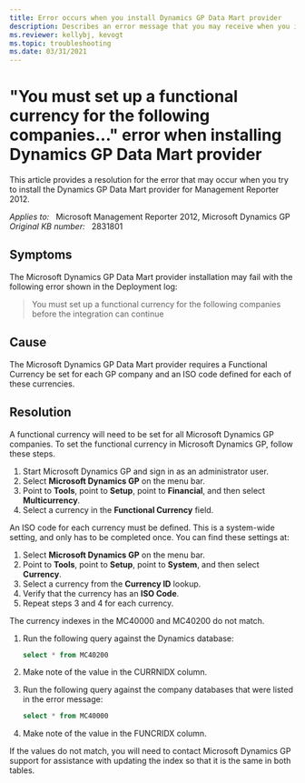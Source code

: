 ```yaml
---
title: Error occurs when you install Dynamics GP Data Mart provider
description: Describes an error message that you may receive when you install the Dynamics GP Data Mart if a functional currency is not set up in Dynamics GP. Provides a resolution.
ms.reviewer: kellybj, kevogt
ms.topic: troubleshooting
ms.date: 03/31/2021
---
```

# "You must set up a functional currency for the following companies..." error when installing Dynamics GP Data Mart provider

This article provides a resolution for the error that may occur when you try to install the Dynamics GP Data Mart provider for Management Reporter 2012.

_Applies to:_ &nbsp; Microsoft Management Reporter 2012, Microsoft Dynamics GP  
_Original KB number:_ &nbsp; 2831801

## Symptoms

The Microsoft Dynamics GP Data Mart provider installation may fail with the following error shown in the Deployment log:

> You must set up a functional currency for the following companies before the integration can continue

## Cause

The Microsoft Dynamics GP Data Mart provider requires a Functional Currency be set for each GP company and an ISO code defined for each of these currencies.

## Resolution

A functional currency will need to be set for all Microsoft Dynamics GP companies. To set the functional currency in Microsoft Dynamics GP, follow these steps.

1. Start Microsoft Dynamics GP and sign in as an administrator user.
2. Select **Microsoft Dynamics GP** on the menu bar.
3. Point to **Tools**, point to **Setup**, point to **Financial**, and then select **Multicurrency**.
4. Select a currency in the **Functional Currency** field.

An ISO code for each currency must be defined. This is a system-wide setting, and only has to be completed once. You can find these settings at:

1. Select **Microsoft Dynamics GP** on the menu bar.
2. Point to **Tools**, point to **Setup**, point to **System**, and then select **Currency**.
3. Select a currency from the **Currency ID** lookup.
4. Verify that the currency has an **ISO Code**.
5. Repeat steps 3 and 4 for each currency.

The currency indexes in the MC40000 and MC40200 do not match.

1. Run the following query against the Dynamics database:

    ```sql
    select * from MC40200
    ```

2. Make note of the value in the CURRNIDX column.
3. Run the following query against the company databases that were listed in the error message:

    ```sql
    select * from MC40000
    ```

4. Make note of the value in the FUNCRIDX column.

If the values do not match, you will need to contact Microsoft Dynamics GP support for assistance with updating the index so that it is the same in both tables.
